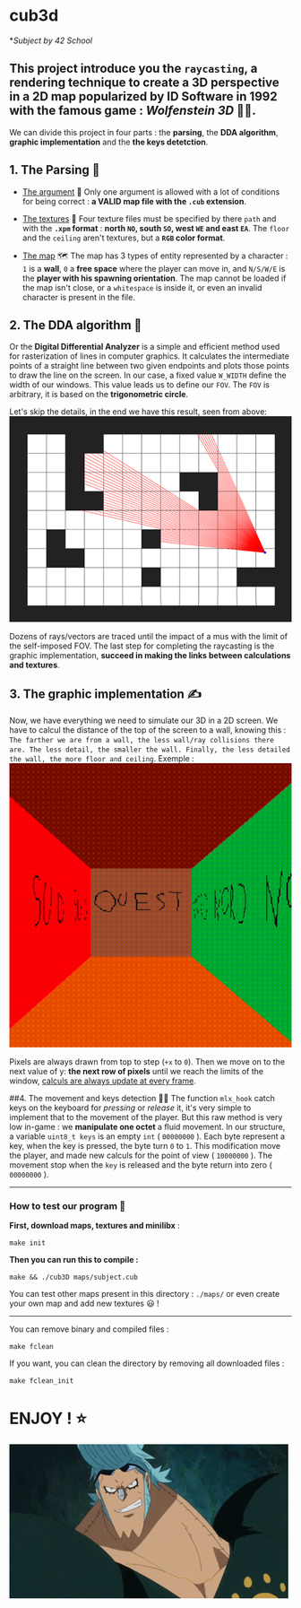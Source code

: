 # cub3d
**Subject by 42 School*


## This project introduce you the `raycasting`, a rendering technique to create a 3D perspective in a 2D map popularized by ID Software in 1992 with the famous game : *Wolfenstein 3D* 🔫💪.

We can divide this project in four parts : the **parsing**, the **DDA algorithm**, **graphic implementation** and the **the keys detetction**.

## 1. The Parsing 🔨
- <ins>The argument</ins> 💭
Only one argument is allowed with a lot of conditions for being correct : **a VALID map file with the `.cub` extension**.

- <ins>The textures</ins> 🎨
Four texture files must be specified by there `path` and with the **`.xpm` format** : **north `NO`, south `SO`, west `WE` and east `EA`**.
The `floor` and the `ceiling` aren't textures, but a **`RGB` color format**.

- <ins>The map</ins> 🗺️
The map has 3 types of entity represented by a character : `1` is a **wall**, `0` a **free space** where the player can move in, and `N/S/W/E` is the **player with his spawning orientation**.
The map cannot be loaded if the map isn't close, or a `whitespace` is inside it, or even an invalid character is present in the file.

## 2. The DDA algorithm 🧮
Or the **Digital Differential Analyzer** is a simple and efficient method used for rasterization of lines in computer graphics. It calculates the intermediate points of a straight line between two given endpoints and plots those points to draw the line on the screen.
In our case, a fixed value `W_WIDTH` define the width of our windows. This value leads us to define our `FOV`. The `FOV` is arbitrary, it is based on the **trigonometric circle**.

Let's skip the details, in the end we have this result, seen from above:
![](./doc/DDA.jpg)

Dozens of rays/vectors are traced until the impact of a mus with the limit of the self-imposed FOV.
The last step for completing the raycasting is the graphic implementation, **succeed in making the links between calculations and textures**.

## 3. The graphic implementation ✍️
Now, we have everything we need to simulate our 3D in a 2D screen.
We have to calcul the distance of the top of the screen to a wall, knowing this : `The farther we are from a wall, the less wall/ray collisions there are.
The less detail, the smaller the wall.
Finally, the less detailed the wall, the more floor and ceiling`.
Exemple :
![](./doc/raycasting.gif)

Pixels are always drawn from top to step (`+x` to `0`). Then we move on to the next value of y: **the next row of pixels** until we reach the limits of the window, <ins>calculs are always update at every frame</ins>.

##4. The movement and keys detection 🚶‍♂️
The function `mlx_hook` catch keys on the keyboard for *pressing* or *release* it, it's very simple to implement that to the movement of the player.
But this raw method is very low in-game : we **manipulate one octet** a fluid movement.
In our structure, a variable `uint8_t keys` is an empty `int` ( `00000000` ). Each byte represent a key, when the key is pressed, the byte turn `0` to `1`. This modification move the player, and made new calculs for the point of view ( `10000000` ). The movement stop when the `key` is released and the byte return into zero ( `00000000` ).


---

### How to test our program 👾

**First, download maps, textures and minilibx** :
```
make init
```
**Then you can run this to compile :**
```
make && ./cub3D maps/subject.cub
```
You can test other maps present in this directory : `./maps/` or even create your own map and add new textures 😃 !

---

You can remove binary and compiled files :
```
make fclean
```
If you want, you can clean the directory by removing all downloaded files :
```
make fclean_init
```

# ENJOY ! ⭐️
![](./doc/franjy_thumb_up.gif)
